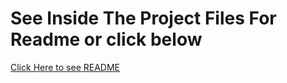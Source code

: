 # See Inside The Project Files For Readme or click below

[Click Here to see README](https://github.com/Divit-vaghani/flutter-quizapp/edit/main/quizzler)
